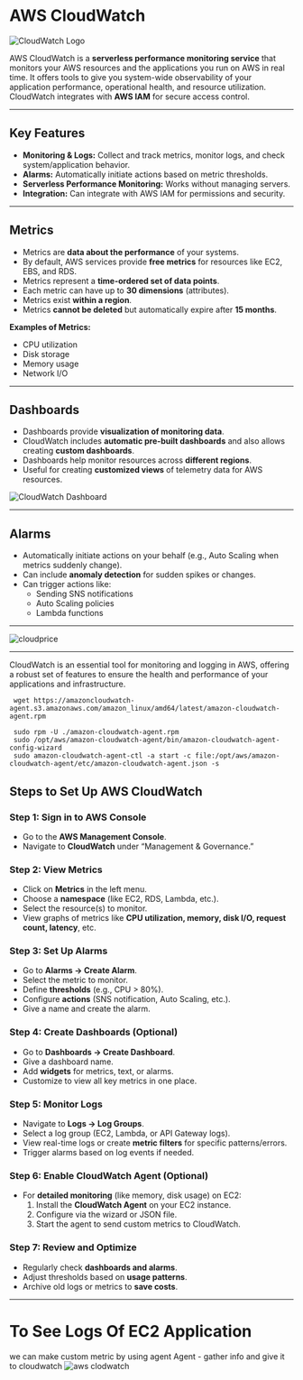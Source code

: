 # AWS CloudWatch

![CloudWatch Logo](https://github.com/user-attachments/assets/83c732aa-dae7-4d00-9f1e-15b5d8edd2bc)

AWS CloudWatch is a **serverless performance monitoring service** that monitors your AWS resources and the applications you run on AWS in real time. It offers tools to give you system-wide observability of your application performance, operational health, and resource utilization. CloudWatch integrates with **AWS IAM** for secure access control.

---

## Key Features

- **Monitoring & Logs:** Collect and track metrics, monitor logs, and check system/application behavior.
- **Alarms:** Automatically initiate actions based on metric thresholds.
- **Serverless Performance Monitoring:** Works without managing servers.
- **Integration:** Can integrate with AWS IAM for permissions and security.

---

## Metrics

- Metrics are **data about the performance** of your systems.
- By default, AWS services provide **free metrics** for resources like EC2, EBS, and RDS.
- Metrics represent a **time-ordered set of data points**.
- Each metric can have up to **30 dimensions** (attributes).
- Metrics exist **within a region**.
- Metrics **cannot be deleted** but automatically expire after **15 months**.

**Examples of Metrics:**
- CPU utilization
- Disk storage
- Memory usage
- Network I/O

---

## Dashboards

- Dashboards provide **visualization of monitoring data**.
- CloudWatch includes **automatic pre-built dashboards** and also allows creating **custom dashboards**.
- Dashboards help monitor resources across **different regions**.
- Useful for creating **customized views** of telemetry data for AWS resources.

![CloudWatch Dashboard](https://github.com/user-attachments/assets/2beefd28-81fa-4dc3-97c0-0720d22d4c50)

---

## Alarms

- Automatically initiate actions on your behalf (e.g., Auto Scaling when metrics suddenly change).
- Can include **anomaly detection** for sudden spikes or changes.
- Can trigger actions like:
  - Sending SNS notifications
  - Auto Scaling policies
  - Lambda functions

---

![cloudprice](https://github.com/user-attachments/assets/8e1004da-f538-41c2-afc3-063098945ade)  

--- 
CloudWatch is an essential tool for monitoring and logging in AWS, offering a robust set of features to ensure the health and performance of your applications and infrastructure.



```
 wget https://amazoncloudwatch-agent.s3.amazonaws.com/amazon_linux/amd64/latest/amazon-cloudwatch-agent.rpm
   
 sudo rpm -U ./amazon-cloudwatch-agent.rpm
 sudo /opt/aws/amazon-cloudwatch-agent/bin/amazon-cloudwatch-agent-config-wizard
 sudo amazon-cloudwatch-agent-ctl -a start -c file:/opt/aws/amazon-cloudwatch-agent/etc/amazon-cloudwatch-agent.json -s

 ```


## Steps to Set Up AWS CloudWatch

### Step 1: Sign in to AWS Console
- Go to the **AWS Management Console**.
- Navigate to **CloudWatch** under “Management & Governance.”

### Step 2: View Metrics
- Click on **Metrics** in the left menu.
- Choose a **namespace** (like EC2, RDS, Lambda, etc.).
- Select the resource(s) to monitor.
- View graphs of metrics like **CPU utilization, memory, disk I/O, request count, latency**, etc.

### Step 3: Set Up Alarms
- Go to **Alarms → Create Alarm**.
- Select the metric to monitor.
- Define **thresholds** (e.g., CPU > 80%).
- Configure **actions** (SNS notification, Auto Scaling, etc.).
- Give a name and create the alarm.

### Step 4: Create Dashboards (Optional)
- Go to **Dashboards → Create Dashboard**.
- Give a dashboard name.
- Add **widgets** for metrics, text, or alarms.
- Customize to view all key metrics in one place.

### Step 5: Monitor Logs
- Navigate to **Logs → Log Groups**.
- Select a log group (EC2, Lambda, or API Gateway logs).
- View real-time logs or create **metric filters** for specific patterns/errors.
- Trigger alarms based on log events if needed.

### Step 6: Enable CloudWatch Agent (Optional)
- For **detailed monitoring** (like memory, disk usage) on EC2:
  1. Install the **CloudWatch Agent** on your EC2 instance.
  2. Configure via the wizard or JSON file.
  3. Start the agent to send custom metrics to CloudWatch.

### Step 7: Review and Optimize
- Regularly check **dashboards and alarms**.
- Adjust thresholds based on **usage patterns**.
- Archive old logs or metrics to **save costs**.

---
# To See Logs Of EC2 Application 
we can make custom metric by using agent 
Agent - gather info and give it to cloudwatch 
![aws clodwatch](https://github.com/user-attachments/assets/aba850dd-d6fc-463f-b5ca-add509ae46e4)




